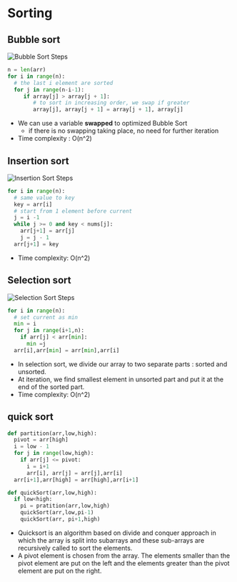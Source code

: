 # Sorting

## Bubble sort

![Bubble Sort Steps](https://cdn.programiz.com/sites/tutorial2program/files/Bubble-sort-0.png)

`````python
n = len(arr)
for i in range(n):
  # the last i element are sorted
  for j in range(n-i-1):
     if array[j] > array[j + 1]:
        # to sort in increasing order, we swap if greater
        array[j], array[j + 1] = array[j + 1], array[j]
`````



- We can use a variable **swapped** to optimized Bubble Sort
  - if there is no swapping taking place, no need for further iteration
- Time complexity : O(n^2)



## Insertion sort

![Insertion Sort Steps](https://cdn.programiz.com/sites/tutorial2program/files/Insertion-sort-3_2.png)

```python
for i in range(n):
  # same value to key
  key = arr[i]
  # start from 1 element before current 
  j = i -1 
  while j >= 0 and key < nums[j]:
    arr[j+1] = arr[j]
    j = j - 1  
  arr[j+1] = key
```

- Time complexity: O(n^2)



## Selection sort

![Selection Sort Steps](https://cdn.programiz.com/sites/tutorial2program/files/Selection-sort-0.png)

```python
for i in range(n):
  # set current as min
  min = i
  for j in range(i+1,n):
    if arr[j] < arr[min]:
      min =j
  arr[i],arr[min] = arr[min],arr[i]
```

- In selection sort, we divide our array to two separate parts : sorted and unsorted.
- At iteration, we find smallest element in unsorted part and put it at the end of the sorted part.
- Time complexity: O(n^2)



## quick sort

```python
def partition(arr,low,high):
  pivot = arr[high]
  i = low - 1
  for j in range(low,high):
    if arr[j] <= pivot:
      i = i+1
      arr[i], arr[j] = arr[j],arr[i]
  arr[i+1],arr[high] = arr[high],arr[i+1]

def quickSort(arr,low,high):
  if low<high:
    pi = pratition(arr,low,high)
    quickSort(arr,low,pi-1)
    quickSort(arr, pi+1,high)

```

- Quicksort is an algorithm based on divide and conquer approach in which the array is split into subarrays and these sub-arrays are recursively called to sort the elements.
- A pivot element is chosen from the array. The elements smaller than the pivot element are put on the left and the elements greater than the pivot element are put on the right. 